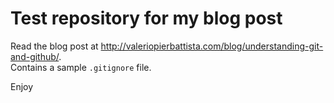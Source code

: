 # Test repository for my blog post

Read the blog post at http://valeriopierbattista.com/blog/understanding-git-and-github/.
<br>Contains a sample `.gitignore` file.

Enjoy
